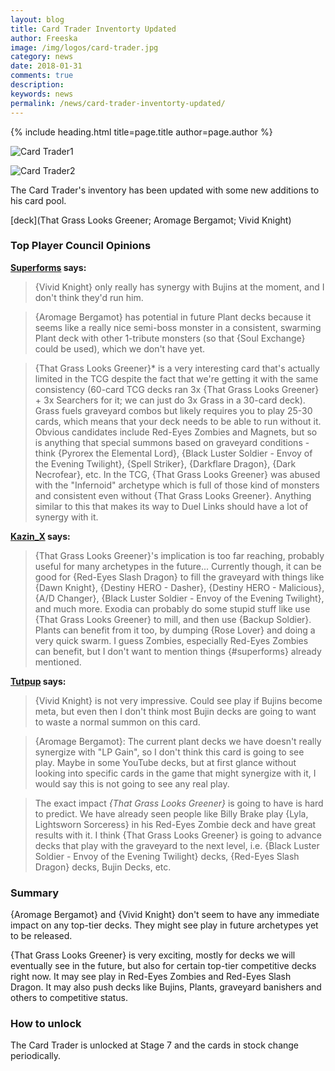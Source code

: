 ```yaml
---
layout: blog
title: Card Trader Inventorty Updated
author: Freeska
image: /img/logos/card-trader.jpg
category: news
date: 2018-01-31
comments: true
description: 
keywords: news
permalink: /news/card-trader-inventorty-updated/
---
```


{% include heading.html title=page.title author=page.author %}

![Card Trader1](https://media.discordapp.net/attachments/358808598811377675/408063440524148736/ctjan29.jpg?width=1215&height=427)

![Card Trader2](https://i.imgur.com/GTgOiRG.png)

The Card Trader's inventory has been updated with some new additions to his card pool.

[deck](That Grass Looks Greener; Aromage Bergamot; Vivid Knight)

### Top Player Council Opinions

**[Superforms](/authors/superforms/) says:** 

> {Vivid Knight} only really has synergy with Bujins at the moment, and I don't think they'd run him.

> {Aromage Bergamot} has potential in future Plant decks because it seems like a really nice semi-boss monster in a consistent, swarming Plant deck with other 1-tribute monsters (so that {Soul Exchange} could be used), which we don't have yet. 

> {That Grass Looks Greener}* is a very interesting card that's actually limited in the TCG despite the fact that we're getting it with the same consistency (60-card TCG decks ran 3x {That Grass Looks Greener} + 3x Searchers for it; we can just do 3x Grass in a 30-card deck).
Grass fuels graveyard combos but likely requires you to play 25-30 cards, which means that your deck needs to be able to run without it. Obvious candidates include Red-Eyes Zombies and Magnets, but so is anything that special summons based on graveyard conditions - think {Pyrorex the Elemental Lord}, {Black Luster Soldier - Envoy of the Evening Twilight}, {Spell Striker}, {Darkflare Dragon}, {Dark Necrofear}, etc. 
In the TCG, {That Grass Looks Greener} was abused with the "Infernoid" archetype which is full of those kind of monsters and consistent even without {That Grass Looks Greener}. Anything similar to this that makes its way to Duel Links should have a lot of synergy with it.

**[Kazin_X](/authors/kazin_x/)  says:** 

> {That Grass Looks Greener}'s implication is too far reaching, probably useful for many archetypes in the future... Currently though, it can be good for {Red-Eyes Slash Dragon} to fill the graveyard with things like {Dawn Knight}, {Destiny HERO - Dasher}, {Destiny HERO - Malicious}, {A/D Changer}, {Black Luster Soldier - Envoy of the Evening Twilight}, and much more. Exodia can probably do some stupid stuff like use {That Grass Looks Greener} to mill, and then use {Backup Soldier}. Plants can benefit from it too, by dumping {Rose Lover} and doing a very quick swarm. I guess Zombies, especially Red-Eyes Zombies can benefit, but I don't want to mention things {#superforms} already mentioned.

**[Tutpup](/authors/tutpup/) says:** 

> {Vivid Knight} is not very impressive. Could see play if Bujins become meta, but even then I don't think most Bujin decks are going to want to waste a normal summon on this card.

> {Aromage Bergamot}: The current plant decks we have doesn't really synergize with "LP Gain", so I don't think this card is going to see play. Maybe in some YouTube decks, but at first glance without looking into specific cards in the game that might synergize with it, I would say this is not going to see any real play.

> The exact impact *{That Grass Looks Greener}* is going to have is hard to predict. We have already seen people like Billy Brake play {Lyla, Lightsworn Sorceress} in his Red-Eyes Zombie deck and have great results with it. I think {That Grass Looks Greener} is going to advance decks that play with the graveyard to the next level, i.e. {Black Luster Soldier - Envoy of the Evening Twilight} decks, {Red-Eyes Slash Dragon} decks, Bujin Decks, etc.

### Summary

{Aromage Bergamot} and {Vivid Knight} don't seem to have any immediate impact on any top-tier decks. They might see play in future archetypes yet to be released.

{That Grass Looks Greener} is very exciting, mostly for decks we will eventually see in the future, but also for certain top-tier competitive decks right now. It may see play in Red-Eyes Zombies and Red-Eyes Slash Dragon. It may also push decks like Bujins, Plants, graveyard banishers and others to competitive status.

### How to unlock

The Card Trader is unlocked at Stage 7 and the cards in stock change periodically.